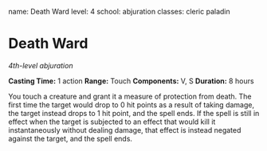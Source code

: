 name: Death Ward
level: 4
school: abjuration
classes: cleric
         paladin

# Death Ward
_4th-level abjuration_

**Casting Time:** 1 action
**Range:** Touch
**Components:** V, S
**Duration:** 8 hours

You touch a creature and grant it a measure of protection from death.
The first time the target would drop to 0 hit points as a result of taking damage, the target instead drops to 1 hit point, and the spell ends.
If the spell is still in effect when the target is subjected to an effect that would kill it instantaneously without dealing damage, that effect is instead negated against the target, and the spell ends.
